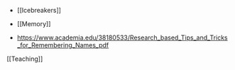   - [[Icebreakers]]

  - [[Memory]]

  - https://www.academia.edu/38180533/Research_based_Tips_and_Tricks_for_Remembering_Names_pdf

[[Teaching]]
